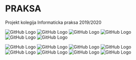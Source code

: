 # PRAKSA
Projekt kolegija Informaticka praksa 2019/2020

![GitHub Logo](https://github.com/jjosipa404/PRAKSA/blob/master/Screenshots/Snimka%20zaslona%20(251).png)
![GitHub Logo](https://github.com/jjosipa404/PRAKSA/blob/master/Screenshots/Snimka%20zaslona%20(250).png)
![GitHub Logo](https://github.com/jjosipa404/PRAKSA/blob/master/Screenshots/Snimka%20zaslona%20(321).png)
![GitHub Logo](https://github.com/jjosipa404/PRAKSA/blob/master/Screenshots/Snimka%20zaslona%20(322).png)
![GitHub Logo](https://github.com/jjosipa404/PRAKSA/blob/master/Screenshots/Snimka%20zaslona%20(323).png)
![GitHub Logo](https://github.com/jjosipa404/PRAKSA/blob/master/Screenshots/Snimka%20zaslona%20(324).png)

![GitHub Logo](https://github.com/jjosipa404/PRAKSA/blob/master/Screenshots/Snimka%20zaslona%20(254).png)
![GitHub Logo](https://github.com/jjosipa404/PRAKSA/blob/master/Screenshots/Snimka%20zaslona%20(249).png)
![GitHub Logo](https://github.com/jjosipa404/PRAKSA/blob/master/Screenshots/Snimka%20zaslona%20(252).png)
![GitHub Logo](https://github.com/jjosipa404/PRAKSA/blob/master/Screenshots/Snimka%20zaslona%20(345).png)
![GitHub Logo](https://github.com/jjosipa404/PRAKSA/blob/master/Screenshots/Snimka%20zaslona%20(348).png)
![GitHub Logo](https://github.com/jjosipa404/PRAKSA/blob/master/Screenshots/Snimka%20zaslona%20(346).png)
![GitHub Logo](https://github.com/jjosipa404/PRAKSA/blob/master/Screenshots/Snimka%20zaslona%20(347).png)
![GitHub Logo](https://github.com/jjosipa404/PRAKSA/blob/master/Screenshots/Snimka%20zaslona%20(349).png)
